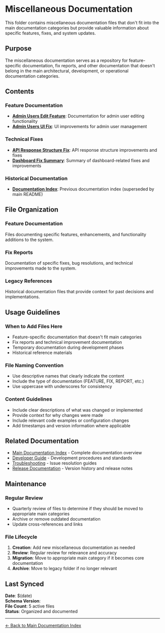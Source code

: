 # Miscellaneous Documentation

This folder contains miscellaneous documentation files that don't fit into the main documentation categories but provide valuable information about specific features, fixes, and system updates.

## Purpose

The miscellaneous documentation serves as a repository for feature-specific documentation, fix reports, and other documentation that doesn't belong in the main architectural, development, or operational documentation categories.

## Contents

### Feature Documentation
- **[Admin Users Edit Feature](./ADMIN_USERS_EDIT_FEATURE.md)**: Documentation for admin user editing functionality
- **[Admin Users UI Fix](./ADMIN_USERS_UI_FIX.md)**: UI improvements for admin user management

### Technical Fixes
- **[API Response Structure Fix](./API_RESPONSE_STRUCTURE_FIX.md)**: API response structure improvements and fixes
- **[Dashboard Fix Summary](./DASHBOARD_FIX_SUMMARY.md)**: Summary of dashboard-related fixes and improvements

### Historical Documentation
- **[Documentation Index](./DOCUMENTATION_INDEX.md)**: Previous documentation index (superseded by main README)

## File Organization

### Feature Documentation
Files documenting specific features, enhancements, and functionality additions to the system.

### Fix Reports
Documentation of specific fixes, bug resolutions, and technical improvements made to the system.

### Legacy References
Historical documentation files that provide context for past decisions and implementations.

## Usage Guidelines

### When to Add Files Here
- Feature-specific documentation that doesn't fit main categories
- Fix reports and technical improvement documentation
- Temporary documentation during development phases
- Historical reference materials

### File Naming Convention
- Use descriptive names that clearly indicate the content
- Include the type of documentation (FEATURE, FIX, REPORT, etc.)
- Use uppercase with underscores for consistency

### Content Guidelines
- Include clear descriptions of what was changed or implemented
- Provide context for why changes were made
- Include relevant code examples or configuration changes
- Add timestamps and version information where applicable

## Related Documentation

- [Main Documentation Index](../README.md) - Complete documentation overview
- [Developer Guide](../developer/README.md) - Development procedures and standards
- [Troubleshooting](../troubleshooting/README.md) - Issue resolution guides
- [Release Documentation](../release/README.md) - Version history and release notes

## Maintenance

### Regular Review
- Quarterly review of files to determine if they should be moved to appropriate main categories
- Archive or remove outdated documentation
- Update cross-references and links

### File Lifecycle
1. **Creation**: Add new miscellaneous documentation as needed
2. **Review**: Regular review for relevance and accuracy
3. **Migration**: Move to appropriate main category if it becomes core documentation
4. **Archive**: Move to legacy folder if no longer relevant

## Last Synced

**Date**: $(date)  
**Schema Version**:    
**File Count**: 5 active files  
**Status**: Organized and documented

---

[← Back to Main Documentation Index](../README.md)